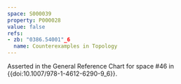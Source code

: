```yaml
---
space: S000039
property: P000028
value: false
refs:
- zb: "0386.54001"_6
  name: Counterexamples in Topology
---
```


Asserted in the General Reference Chart for space #46 in
{{doi:10.1007/978-1-4612-6290-9_6}}.
